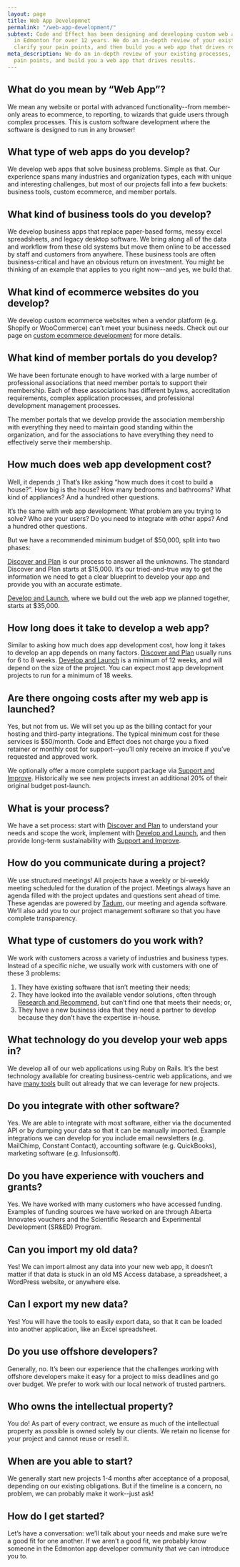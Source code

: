 ```yaml
---
layout: page
title: Web App Developmnet
permalink: "/web-app-development/"
subtext: Code and Effect has been designing and developing custom web applications
  in Edmonton for over 12 years. We do an in-depth review of your existing processes,
  clarify your pain points, and then build you a web app that drives results.
meta_description: We do an in-depth review of your existing processes, clarify your
  pain points, and build you a web app that drives results.
---
```

## What do you mean by “Web App”?

We mean any website or portal with advanced functionality--from member-only areas to ecommerce, to reporting, to wizards that guide users through complex processes. This is custom software development where the software is designed to run in any browser!

## What type of web apps do you develop?

We develop web apps that solve business problems. Simple as that. Our experience spans many industries and organization types, each with unique and interesting challenges, but most of our projects fall into a few buckets: business tools, custom ecommerce, and member portals.

## What kind of business tools do you develop?

We develop business apps that replace paper-based forms, messy excel spreadsheets, and legacy desktop software. We bring along all of the data and workflow from these old systems but move them online to be accessed by staff and customers from anywhere. These business tools are often business-critical and have an obvious return on investment. You might be thinking of an example that applies to you right now--and yes, we build that.

## What kind of ecommerce websites do you develop?

We develop custom ecommerce websites when a vendor platform (e.g. Shopify or WooCommerce) can’t meet your business needs. Check out our page on [custom ecommerce development](https://codeandeffect.com/ecommerce-development) for more details.

## What kind of member portals do you develop?

We have been fortunate enough to have worked with a large number of professional associations that need member portals to support their membership. Each of these associations has different bylaws, accreditation requirements, complex application processes, and professional development management processes.

The member portals that we develop provide the association membership with everything they need to maintain good standing within the organization, and for the associations to have everything they need to effectively serve their membership.

## How much does web app development cost?

Well, it depends ;) That’s like asking “how much does it cost to build a house?”. How big is the house? How many bedrooms and bathrooms? What kind of appliances? And a hundred other questions.

It’s the same with web app development: What problem are you trying to solve? Who are your users? Do you need to integrate with other apps? And a hundred other questions.

But we have a recommended minimum budget of $50,000, split into two phases:

[Discover and Plan](https://codeandeffect.com/discover-and-plan) is our process to answer all the unknowns. The standard Discover and Plan starts at $15,000. It’s our tried-and-true way to get the information we need to get a clear blueprint to develop your app and provide you with an accurate estimate.

[Develop and Launch](https://codeandeffect.com/develop-and-launch), where we build out the web app we planned together, starts at $35,000.

## How long does it take to develop a web app?

Similar to asking how much does app development cost, how long it takes to develop an app depends on many factors. [Discover and Plan](https://codeandeffect.com/discover-and-plan) usually runs for 6 to 8 weeks. [Develop and Launch](https://codeandeffect.com/develop-and-launch) is a minimum of 12 weeks, and will depend on the size of the project. You can expect most app development projects to run for a minimum of 18 weeks.

## Are there ongoing costs after my web app is launched?

Yes, but not from us. We will set you up as the billing contact for your hosting and third-party integrations. The typical minimum cost for these services is $50/month. Code and Effect does not charge you a fixed retainer or monthly cost for support--you’ll only receive an invoice if you’ve requested and approved work.

We optionally offer a more complete support package via [Support and Improve](https://codeandeffect.com/support-and-improve). Historically we see new projects invest an additional 20% of their original budget post-launch.

## What is your process?

We have a set process: start with [Discover and Plan](https://codeandeffect.com/discover-and-plan) to understand your needs and scope the work, implement with [Develop and Launch](https://codeandeffect.com/develop-and-launch), and then provide long-term sustainability with [Support and Improve](https://codeandeffect.com/support-and-improve).

## How do you communicate during a project?

We use structured meetings! All projects have a weekly or bi-weekly meeting scheduled for the duration of the project. Meetings always have an agenda filled with the project updates and questions sent ahead of time. These agendas are powered by [Tadum](https://tadum.app/), our meeting and agenda software. We’ll also add you to our project management software so that you have complete transparency.

## What type of customers do you work with?

We work with customers across a variety of industries and business types. Instead of a specific niche, we usually work with customers with one of these 3 problems:

1. They have existing software that isn’t meeting their needs;
2. They have looked into the available vendor solutions, often through [Research and Recommend](https://codeandeffect.com/research-and-recommend/), but can’t find one that meets their needs; or,
3. They have a new business idea that they need a partner to develop because they don’t have the expertise in-house.

## What technology do you develop your web apps in?

We develop all of our web applications using Ruby on Rails. It’s the best technology available for creating business-centric web applications, and we have [many tools](https://codeandeffect.com/effective-gems) built out already that we can leverage for new projects.

## Do you integrate with other software?

Yes. We are able to integrate with most software, either via the documented API or by dumping your data so that it can be manually imported. Example integrations we can develop for you include email newsletters (e.g. MailChimp, Constant Contact), accounting software (e.g. QuickBooks), marketing software (e.g. Infusionsoft).

## Do you have experience with vouchers and grants?

Yes. We have worked with many customers who have accessed funding. Examples of funding sources we have worked on are through Alberta Innovates vouchers and the Scientific Research and Experimental Development (SR&ED) Program.

## Can you import my old data?

Yes! We can import almost any data into your new web app, it doesn’t matter if that data is stuck in an old MS Access database, a spreadsheet, a WordPress website, or anywhere else.

## Can I export my new data?

Yes! You will have the tools to easily export data, so that it can be loaded into another application, like an Excel spreadsheet.

## Do you use offshore developers?

Generally, no. It’s been our experience that the challenges working with offshore developers make it easy for a project to miss deadlines and go over budget. We prefer to work with our local network of trusted partners.

## Who owns the intellectual property?

You do! As part of every contract, we ensure as much of the intellectual property as possible is owned solely by our clients. We retain no license for your project and cannot reuse or resell it.

## When are you able to start?

We generally start new projects 1-4 months after acceptance of a proposal, depending on our existing obligations. But if the timeline is a concern, no problem, we can probably make it work--just ask!

## How do I get started?

Let’s have a conversation: we’ll talk about your needs and make sure we’re a good fit for one another. If we aren’t a good fit, we probably know someone in the Edmonton app developer community that we can introduce you to.
